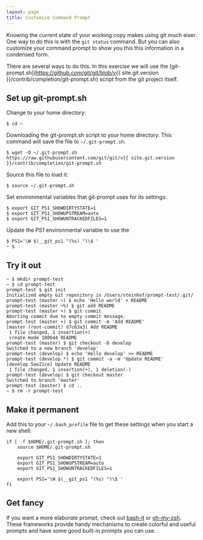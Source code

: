 ```yaml
---
layout: page
title: Customize Command Prompt
---
```



Knowing the current state of your working copy makes using git much eiser. One way to do this is with the `git status` command. But you can also customize your command prompt to show you this this information in a condensed form.

There are several ways to do this. In this exercise we will use the [git-prompt.sh](https://github.com/git/git/blob/v{{ site.git.version }}/contrib/completion/git-prompt.sh) script from the git project itself.

## Set up git-prompt.sh

Change to your home directory:

```terminal
$ cd ~
```

Downloading the git-prompt.sh script to your home directory. This command will save the file to `~/.git-prompt.sh`:

```terminal
$ wget -O ~/.git-prompt.sh https://raw.githubusercontent.com/git/git/v{{ site.git.version }}/contrib/completion/git-prompt.sh
```

Source this file to load it:

```terminal
$ source ~/.git-prompt.sh
```

Set environmental variables that git-prompt uses for its settings:

```terminal
$ export GIT_PS1_SHOWDIRTYSTATE=1
$ export GIT_PS1_SHOWUPSTREAM=auto
$ export GIT_PS1_SHOWUNTRACKEDFILES=1
```
Update the PS1 environmental variable to use the 

```terminal
$ PS1='\W $(__git_ps1 "(%s) ")\$ '
~ $
```

## Try it out

```terminal
~ $ mkdir prompt-test
~ $ cd prompt-test
prompt-test $ git init
Initialized empty Git repository in /Users/steinhof/prompt-test/.git/
prompt-test (master ⌗) $ echo 'Hello world' > README
prompt-test (master ⌗%) $ git add README
prompt-test (master +) $ git commit
Aborting commit due to empty commit message.
prompt-test (master +) $ git commit -m 'Add README'
[master (root-commit) d7c63a3] Add README
 1 file changed, 1 insertion(+)
 create mode 100644 README
prompt-test (master) $ git checkout -b develop
Switched to a new branch 'develop'
prompt-test (develop) $ echo 'Hello develop' >> README
prompt-test (develop *) $ git commit -a -m 'Update README'
[develop 5ae21ce] Update README
 1 file changed, 1 insertion(+), 1 deletion(-)
prompt-test (develop) $ git checkout master
Switched to branch 'master'
prompt-test (master) $ cd ..
~ $ rm -r prompt-test
```

## Make it permanent

Add this to your `~/.bash_profile` file to get these settings when you start a new shell:

```shell
if [ -f $HOME/.git-prompt.sh ]; then
    source $HOME/.git-prompt.sh
    
    export GIT_PS1_SHOWDIRTYSTATE=1
    export GIT_PS1_SHOWUPSTREAM=auto
    export GIT_PS1_SHOWUNTRACKEDFILES=1
    
    export PS1='\W $(__git_ps1 "(%s) ")\$ '
fi
```

## Get fancy

If you want a more elaborate prompt, check out [bash-it](https://github.com/Bash-it/bash-it) or [oh-my-zsh](https://github.com/robbyrussell/oh-my-zsh). These frameworks provide handy mechanisms to create colorful and useful prompts and have some good built-in prompts you can use.
